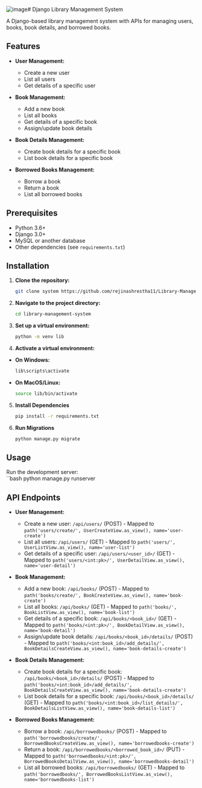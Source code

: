![image](https://github.com/rejinashrestha11/Library-Management-System-using-Django/assets/134723621/2b13fd1f-9f20-43bc-8c74-0e36b52023fb)# Django Library Management System

A Django-based library management system with APIs for managing users, books, book details, and borrowed books.

## Features

- **User Management:**
  - Create a new user
  - List all users
  - Get details of a specific user

- **Book Management:**
  - Add a new book
  - List all books
  - Get details of a specific book
  - Assign/update book details

- **Book Details Management:**
  - Create book details for a specific book
  - List book details for a specific book

- **Borrowed Books Management:**
  - Borrow a book
  - Return a book
  - List all borrowed books

## Prerequisites

- Python 3.6+
- Django 3.0+
- MySQL or another database
- Other dependencies (see `requirements.txt`)

## Installation

1. **Clone the repository:**

   ```bash
   git clone system https://github.com/rejinashrestha11/Library-Management-System-using-Django

2. **Navigate to the project directory:**

   ```bash
   cd library-management-system
   
3. **Set up a virtual environment:**

   ```bash
   python -m venv lib
   
4. **Activate a virtual environment:**
 - **On Windows:**
   ```bash
   lib\scripts\activate
   
 - **On MacOS/Linux:**
   ```bash
   source lib/bin/activate

5. **Install Dependencies**
   ```bash
   pip install -r requirements.txt
   
6. **Run Migrations**
   ```bash
   python manage.py migrate

## Usage

Run the development server:   
``bash
python manage.py runserver

## API Endpoints

- **User Management:**
  - Create a new user: `/api/users/` (POST) - Mapped to `path('users/create/', UserCreateView.as_view(), name='user-create')`
  - List all users: `/api/users/` (GET) - Mapped to `path('users/', UserListView.as_view(), name='user-list')`
  - Get details of a specific user: `/api/users/<user_id>/` (GET) - Mapped to `path('users/<int:pk>/', UserDetailView.as_view(), name='user-detail')`

- **Book Management:**
  - Add a new book: `/api/books/` (POST) - Mapped to `path('books/create/', BookCreateView.as_view(), name='book-create')`
  - List all books: `/api/books/` (GET) - Mapped to `path('books/', BookListView.as_view(), name='book-list')`
  - Get details of a specific book: `/api/books/<book_id>/` (GET) - Mapped to `path('books/<int:pk>/', BookDetailView.as_view(), name='book-detail')`
  - Assign/update book details: `/api/books/<book_id>/details/` (POST) - Mapped to `path('books/<int:book_id>/add_details/', BookDetailsCreateView.as_view(), name='book-details-create')`

- **Book Details Management:**
  - Create book details for a specific book: `/api/books/<book_id>/details/` (POST) - Mapped to `path('books/<int:book_id>/add_details/', BookDetailsCreateView.as_view(), name='book-details-create')`
  - List book details for a specific book: `/api/books/<book_id>/details/` (GET) - Mapped to `path('books/<int:book_id>/list_details/', BookDetailsListView.as_view(), name='book-details-list')`

- **Borrowed Books Management:**
  - Borrow a book: `/api/borrowedbooks/` (POST) - Mapped to `path('borrowedbooks/create/', BorrowedBooksCreateView.as_view(), name='borrowedbooks-create')`
  - Return a book: `/api/borrowedbooks/<borrowed_book_id>/` (PUT) - Mapped to `path('borrowedbooks/<int:pk>/', BorrowedBooksDetailView.as_view(), name='borrowedbooks-detail')`
  - List all borrowed books: `/api/borrowedbooks/` (GET) - Mapped to `path('borrowedbooks/', BorrowedBooksListView.as_view(), name='borrowedbooks-list')`
